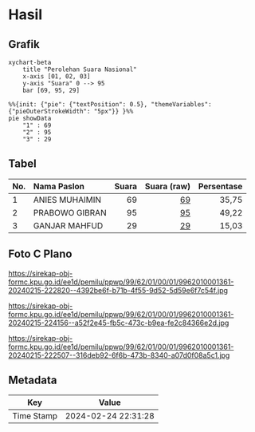 # Hasil

## Grafik

```mermaid
xychart-beta
    title "Perolehan Suara Nasional"
    x-axis [01, 02, 03]
    y-axis "Suara" 0 --> 95
    bar [69, 95, 29]
```

```mermaid
%%{init: {"pie": {"textPosition": 0.5}, "themeVariables": {"pieOuterStrokeWidth": "5px"}} }%%
pie showData
    "1" : 69
    "2" : 95
    "3" : 29
```

## Tabel

| No. | Nama Paslon    | Suara | Suara (raw) | Persentase |
|:--- |:-------------- | -----:| -----------:| ----------:|
| 1   | ANIES MUHAIMIN | 69    | [69][p-1]   | 35,75      |
| 2   | PRABOWO GIBRAN | 95    | [95][p-2]   | 49,22      |
| 3   | GANJAR MAHFUD  | 29    | [29][p-3]   | 15,03      |


[p-1]: https://github.com/gigit-pemilu/pemilu-2024/blob/main/pilpres/hitung-suara/sub/99-luar-negeri/sub/62-kuala-lumpur-malaysia/sub/01-kuala-lumpur-malaysia/sub/0001-kuala-lumpur-malaysia/sub/361-tps-048/sub/paslon-1.txt
[p-2]: https://github.com/gigit-pemilu/pemilu-2024/blob/main/pilpres/hitung-suara/sub/99-luar-negeri/sub/62-kuala-lumpur-malaysia/sub/01-kuala-lumpur-malaysia/sub/0001-kuala-lumpur-malaysia/sub/361-tps-048/sub/paslon-2.txt
[p-3]: https://github.com/gigit-pemilu/pemilu-2024/blob/main/pilpres/hitung-suara/sub/99-luar-negeri/sub/62-kuala-lumpur-malaysia/sub/01-kuala-lumpur-malaysia/sub/0001-kuala-lumpur-malaysia/sub/361-tps-048/sub/paslon-3.txt

## Foto C Plano

https://sirekap-obj-formc.kpu.go.id/ee1d/pemilu/ppwp/99/62/01/00/01/9962010001361-20240215-222820--4392be6f-b71b-4f55-9d52-5d59e6f7c54f.jpg

https://sirekap-obj-formc.kpu.go.id/ee1d/pemilu/ppwp/99/62/01/00/01/9962010001361-20240215-224156--a52f2e45-fb5c-473c-b9ea-fe2c84366e2d.jpg

https://sirekap-obj-formc.kpu.go.id/ee1d/pemilu/ppwp/99/62/01/00/01/9962010001361-20240215-222507--316deb92-6f6b-473b-8340-a07d0f08a5c1.jpg


## Metadata

| Key        | Value               |
| ---------- | ------------------- |
| Time Stamp | 2024-02-24 22:31:28 |



